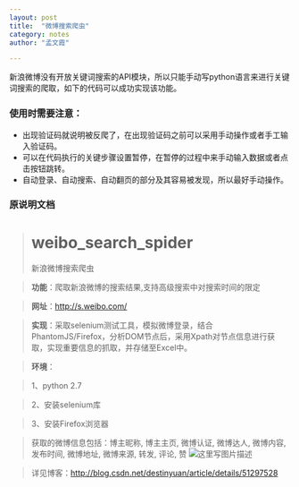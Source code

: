 ```yaml
---
layout: post
title:  "微博搜索爬虫"      
category: notes
author: "孟文霞"

---
```


新浪微博没有开放关键词搜索的API模块，所以只能手动写python语言来进行关键词搜索的爬取，如下的代码可以成功实现该功能。    


### 使用时需要注意：    
* 出现验证码就说明被反爬了，在出现验证码之前可以采用手动操作或者手工输入验证码。
* 可以在代码执行的关键步骤设置暂停，在暂停的过程中来手动输入数据或者点击按钮跳转。
* 自动登录、自动搜索、自动翻页的部分及其容易被发现，所以最好手动操作。

     
### 原说明文档
># weibo_search_spider
>新浪微博搜索爬虫

>**功能**：爬取新浪微博的搜索结果,支持高级搜索中对搜索时间的限定

>**网址**：http://s.weibo.com/

>**实现**：采取selenium测试工具，模拟微博登录，结合PhantomJS/Firefox，分析DOM节点后，采用Xpath对节点信息进行获取，实现重要信息的抓取，并存储至Excel中。

>**环境**：

>1、python 2.7

>2、安装selenium库

>3、安装Firefox浏览器

>获取的微博信息包括：博主昵称, 博主主页, 微博认证, 微博达人, 微博内容, 发布时间, 微博地址, 微博来源, 转发, 评论, 赞
![这里写图片描述](http://img.blog.csdn.net/20160502170809267)

>详见博客：http://blog.csdn.net/destinyuan/article/details/51297528